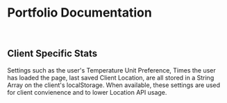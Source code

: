 # Portfolio Documentation
<br>
<h2>Client Specific Stats</h2>
Settings such as the user's Temperature Unit Preference, Times the user has loaded the page, last saved Client Location, are all stored in a String Array on the client's localStorage. When available, these settings are used for client convienence and to lower Location API usage.<br>

<h2></h2>
